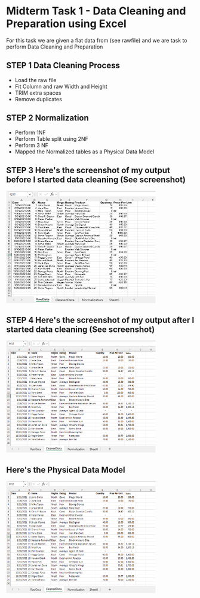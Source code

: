 # Midterm Task 1 - Data Cleaning and Preparation using Excel
For this task we are given a flat data from (see rawfile) and we are task to perform Data Cleaning and Preparation
## STEP 1 Data Cleaning Process
- Load the raw file
- Fit Column and raw Width and Height
- TRIM extra spaces
- Remove duplicates
## STEP 2 Normalization
- Perform 1NF
- Perform Table split using 2NF
- Perform 3 NF
- Mapped the Normalized tables as a Physical Data Model
## STEP 3 Here's the screenshot of my output before I started data cleaning (See screenshot)
<img src="Images/RawData.png" alt="Alt Text" width="400" height="300">

## STEP 4 Here's the screenshot of my output after I started data cleaning (See screenshot)
<img src="Images/cleanedData.png" alt="Alt Text" width="400" height="300">

## Here's the Physical Data Model
<img src="Images/cleanedData.png" alt="Alt Text" width="400" height="300">




